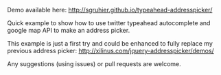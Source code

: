 Demo available here: http://sgruhier.github.io/typeahead-addresspicker/

Quick example to show how to use twitter typeahead autocomplete and google map API to make an address picker.

This example is just a first try and could be enhanced to fully replace my previous address picker: http://xilinus.com/jquery-addresspicker/demos/

Any suggestions (using issues) or pull requests are welcome.
